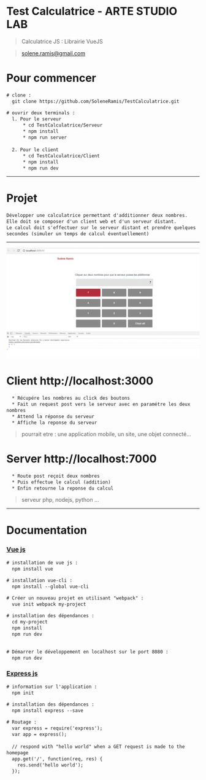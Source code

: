 # Test Calculatrice - ARTE STUDIO LAB

> Calculatrice JS : Librairie VueJS

> solene.ramis@gmail.com

# Pour commencer

````
# clone :
  git clone https://github.com/SoleneRamis/TestCalculatrice.git
````

````
# ouvrir deux terminals :
  l. Pour le serveur
      * cd TestCalculatrice/Serveur
      * npm install
      * npm run server

  2. Pour le client
      * cd TestCalculatrice/Client
      * npm install
      * npm run dev
````

<hr>


# Projet

````
Développer une calculatrice permettant d'additionner deux nombres.
Elle doit se composer d'un client web et d'un serveur distant.
Le calcul doit s'effectuer sur le serveur distant et prendre quelques secondes (simuler un temps de calcul éventuellement)
````

<hr>

![GifView](imgs/gifView.gif)

# Client http://localhost:3000

````
  * Récupére les nombres au click des boutons
  * Fait un request post vers le serveur avec en paramétre les deux nombres
  * Attend la réponse du serveur
  * Affiche la reponse du serveur
````
> pourrait etre : une application mobile, un site, une objet connecté...

# Server http://localhost:7000

````
  * Route post reçoit deux nombres
  * Puis effectue le calcul (addition)
  * Enfin retourne la reponse du calcul
````
> serveur php, nodejs, python ...

<hr>

# Documentation

### [Vue js](https://vuejs.org/)

````
# installation de vue js :
  npm install vue
````
````
# installation vue-cli :
  npm install --global vue-cli
````
````
# Créer un nouveau projet en utilisant "webpack" :
  vue init webpack my-project
````
````
# installation des dépendances :
  cd my-project
  npm install
  npm run dev
````
````

# Démarrer le développement en localhost sur le port 8080 :
  npm run dev
````

### [Express js](http://expressjs.com/fr/)

````
# information sur l'application :
  npm init
````
````
# installation des dépendances :
  npm install express --save
````
````
# Routage :
  var express = require('express');
  var app = express();

  // respond with "hello world" when a GET request is made to the homepage
  app.get('/', function(req, res) {
    res.send('hello world');
  });
````
